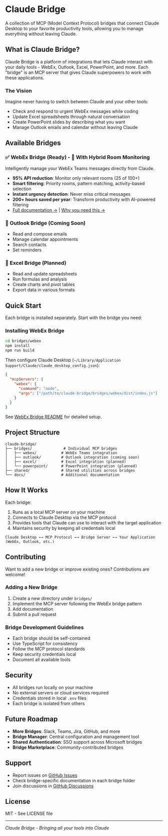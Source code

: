# Claude Bridge

A collection of MCP (Model Context Protocol) bridges that connect Claude Desktop to your favorite productivity tools, allowing you to manage everything without leaving Claude.

## What is Claude Bridge?

Claude Bridge is a platform of integrations that lets Claude interact with your daily tools - WebEx, Outlook, Excel, PowerPoint, and more. Each "bridge" is an MCP server that gives Claude superpowers to work with these applications.

### The Vision

Imagine never having to switch between Claude and your other tools:
- Check and respond to urgent WebEx messages while coding
- Update Excel spreadsheets through natural conversation
- Create PowerPoint slides by describing what you want
- Manage Outlook emails and calendar without leaving Claude

## Available Bridges

### ✅ WebEx Bridge (Ready) - **🚀 With Hybrid Room Monitoring**
Intelligently manage your WebEx Teams messages directly from Claude.
- **95% API reduction**: Monitor only relevant rooms (25 of 100+)
- **Smart filtering**: Priority rooms, pattern matching, activity-based selection
- **Instant urgency detection**: Never miss critical messages
- **200+ hours saved per year**: Transform productivity with AI-powered filtering
- [Full documentation →](./bridges/webex/README.md) | [Why you need this →](./bridges/webex/WHY_THIS_TOOL.md)

### 🚧 Outlook Bridge (Coming Soon)
- Read and compose emails
- Manage calendar appointments
- Search contacts
- Set reminders

### 🚧 Excel Bridge (Planned)
- Read and update spreadsheets
- Run formulas and analysis
- Create charts and pivot tables
- Export data in various formats


## Quick Start

Each bridge is installed separately. Start with the bridge you need:

### Installing WebEx Bridge

```bash
cd bridges/webex
npm install
npm run build
```

Then configure Claude Desktop (`~/Library/Application Support/Claude/claude_desktop_config.json`):

```json
{
  "mcpServers": {
    "webex": {
      "command": "node",
      "args": ["/path/to/claude-bridge/bridges/webex/dist/index.js"]
    }
  }
}
```

See [WebEx Bridge README](./bridges/webex/README.md) for detailed setup.

## Project Structure

```
claude-bridge/
├── bridges/              # Individual MCP bridges
│   ├── webex/           # WebEx Teams integration
│   ├── outlook/         # Outlook integration (coming soon)
│   ├── excel/           # Excel integration (planned)
│   └── powerpoint/      # PowerPoint integration (planned)
├── shared/              # Shared utilities across bridges
└── docs/                # Additional documentation
```

## How It Works

Each bridge:
1. Runs as a local MCP server on your machine
2. Connects to Claude Desktop via the MCP protocol
3. Provides tools that Claude can use to interact with the target application
4. Maintains security by keeping all credentials local

```
Claude Desktop ←→ MCP Protocol ←→ Bridge Server ←→ Your Application (WebEx, Outlook, etc.)
```

## Contributing

Want to add a new bridge or improve existing ones? Contributions are welcome!

### Adding a New Bridge

1. Create a new directory under `bridges/`
2. Implement the MCP server following the WebEx bridge pattern
3. Add documentation
4. Submit a pull request

### Bridge Development Guidelines

- Each bridge should be self-contained
- Use TypeScript for consistency
- Follow the MCP protocol standards
- Keep security credentials local
- Document all available tools

## Security

- All bridges run locally on your machine
- No external servers or cloud services required
- Credentials stored in local `.env` files
- Each bridge is isolated from others

## Future Roadmap

- **More Bridges**: Slack, Teams, Jira, GitHub, and more
- **Bridge Manager**: Central configuration and management tool
- **Shared Authentication**: SSO support across Microsoft bridges
- **Bridge Marketplace**: Community-contributed bridges

## Support

- Report issues on [GitHub Issues](https://github.com/yourusername/claude-bridge/issues)
- Check bridge-specific documentation in each bridge folder
- Join discussions in [GitHub Discussions](https://github.com/yourusername/claude-bridge/discussions)

## License

MIT - See LICENSE file

---

*Claude Bridge - Bringing all your tools into Claude*